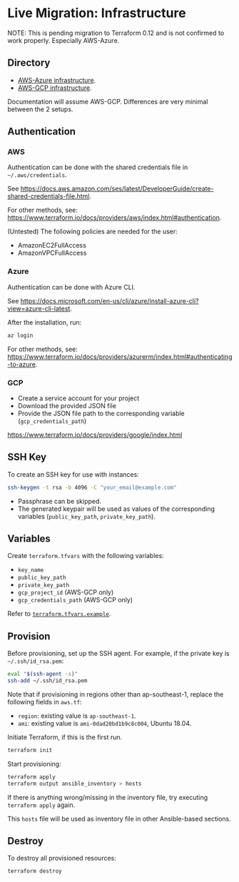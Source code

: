 # Live Migration: Infrastructure

NOTE: This is pending migration to Terraform 0.12 and is not confirmed to work properly. Especially AWS-Azure.

## Directory

- [AWS-Azure infrastructure](aws-azure).
- [AWS-GCP infrastructure](aws-gcp).

Documentation will assume AWS-GCP. Differences are very minimal between the 2 setups.

## Authentication

### AWS

Authentication can be done with the shared credentials file in `~/.aws/credentials`.

See https://docs.aws.amazon.com/ses/latest/DeveloperGuide/create-shared-credentials-file.html.

For other methods, see: https://www.terraform.io/docs/providers/aws/index.html#authentication.

(Untested) The following policies are needed for the user:
- AmazonEC2FullAccess
- AmazonVPCFullAccess

### Azure

Authentication can be done with Azure CLI.

See https://docs.microsoft.com/en-us/cli/azure/install-azure-cli?view=azure-cli-latest.

After the installation, run:

```sh
az login
```

For other methods, see: https://www.terraform.io/docs/providers/azurerm/index.html#authenticating-to-azure.

### GCP

- Create a service account for your project
- Download the provided JSON file
- Provide the JSON file path to the corresponding variable (`gcp_credentials_path`)

https://www.terraform.io/docs/providers/google/index.html

## SSH Key

To create an SSH key for use with instances:

```sh
ssh-keygen -t rsa -b 4096 -C "your_email@example.com"
```
- Passphrase can be skipped.
- The generated keypair will be used as values of the corresponding variables (`public_key_path`, `private_key_path`).

## Variables

Create `terraform.tfvars` with the following variables:
- `key_name`
- `public_key_path`
- `private_key_path`
- `gcp_project_id` (AWS-GCP only)
- `gcp_credentials_path` (AWS-GCP only)

Refer to [`terraform.tfvars.example`](aws-gcp/terraform.tfvars.example).

## Provision

Before provisioning, set up the SSH agent. For example, if the private key is `~/.ssh/id_rsa.pem`:

```sh
eval "$(ssh-agent -s)"
ssh-add ~/.ssh/id_rsa.pem
```

Note that if provisioning in regions other than ap-southeast-1, replace the following fields in `aws.tf`:
  - `region`: existing value is `ap-southeast-1`.
  - `ami`: existing value is `ami-0dad20bd1b9c8c004`, Ubuntu 18.04.

Initiate Terraform, if this is the first run.

```sh
terraform init
```

Start provisioning:

```sh
terraform apply
terraform output ansible_inventory > hosts
```

If there is anything wrong/missing in the inventory file, try executing `terraform apply` again.

This `hosts` file will be used as inventory file in other Ansible-based sections.

## Destroy

To destroy all provisioned resources:

```sh
terraform destroy
```
